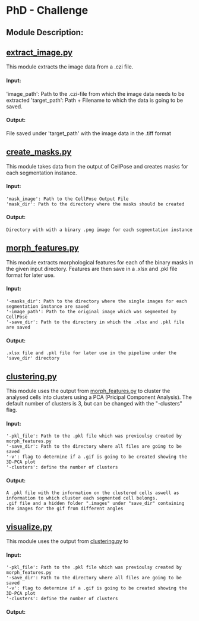 # PhD - Challenge

## Module Description:

## [extract_image.py](https://github.com/SimonBon/Wien_Project/blob/master/extract_image.py)

This module extracts the image data from a .czi file.

#### Input: 
'image_path': Path to the .czi-file from which the image data needs to be extracted
'target_path': Path + Filename to which the data is going to be saved.

#### Output: 
File saved under 'target_path' with the image data in the .tiff format


## [create_masks.py](https://github.com/SimonBon/Wien_Project/blob/master/create_masks.py)

This module takes data from the output of CellPose and creates masks for each segmentation instance.

#### Input: 
    'mask_image': Path to the CellPose Output File
    'mask_dir': Path to the directory where the masks should be created

#### Output: 
    Directory with with a binary .png image for each segmentation instance


## [morph_features.py](https://github.com/SimonBon/Wien_Project/blob/master/morph_features.py)

This module extracts morphological features for each of the binary masks in the given input directory. Features are then save in a .xlsx and .pkl file format for later use.

#### Input: 
    '-masks_dir': Path to the directory where the single images for each segmentation instance are saved
    '-image_path': Path to the original image which was segmented by CellPose
    '-save_dir': Path to the directory in which the .xlsx and .pkl file are saved

#### Output: 
    .xlsx file and .pkl file for later use in the pipeline under the 'save_dir' directory

## [clustering.py](https://github.com/SimonBon/Wien_Project/blob/master/clustering.py)

This module uses the output from [morph_features.py](https://github.com/SimonBon/Wien_Project/blob/master/morph_features.py) to cluster the analysed cells into clusters using a PCA (Pricipal Component Analysis). The default number of clusters is 3, but can be changed with the "-clusters" flag. 


#### Input: 

    '-pkl_file': Path to the .pkl file which was previoulsy created by morph_features.py
    '-save_dir': Path to the directory where all files are going to be saved
    '-v': flag to determine if a .gif is going to be created showing the 3D-PCA plot
    '-clusters': define the number of clusters

#### Output: 
    A .pkl file with the information on the clustered cells aswell as information to which cluster each segmented cell belongs.
    .gif file and a hidden folder ".images" under "save_dir" containing the images for the gif from different angles


## [visualize.py](https://github.com/SimonBon/Wien_Project/blob/master/visualize.py)

This module uses the output from [clustering.py](https://github.com/SimonBon/Wien_Project/blob/master/clustering.py) to 

#### Input: 

    '-pkl_file': Path to the .pkl file which was previoulsy created by morph_features.py
    '-save_dir': Path to the directory where all files are going to be saved
    '-v': flag to determine if a .gif is going to be created showing the 3D-PCA plot
    '-clusters': define the number of clusters

#### Output: 

    




